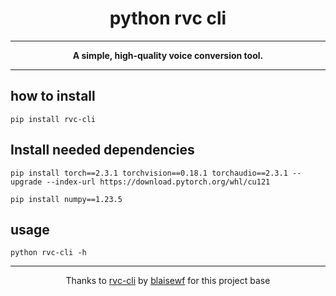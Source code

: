 <div align="center">

# python rvc cli


---

**A simple, high-quality voice conversion tool.**

</div>

---

## how to install

```
pip install rvc-cli
```
## Install needed dependencies

```
pip install torch==2.3.1 torchvision==0.18.1 torchaudio==2.3.1 --upgrade --index-url https://download.pytorch.org/whl/cu121 

pip install numpy==1.23.5
```

## usage

```
python rvc-cli -h
```

---

<div align="center">

Thanks to [rvc-cli](https://github.com/blaisewf/rvc-cli.git) by [blaisewf](https://github.com/blaisewf) for this project base

</div>
